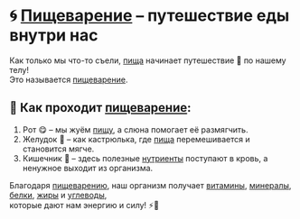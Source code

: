 # 🌀 [Пищеварение](digestion.md) – путешествие еды внутри нас  

Как только мы что-то съели, [пища](food2.md) начинает путешествие 🚀 по нашему телу!  
Это называется [пищеварение](digestion.md).  

## 🔹 Как проходит [пищеварение](digestion.md):  
1. Рот 😋 – мы жуём [пищу](food2.md), а слюна помогает её размягчить.  
2. Желудок 🥣 – как кастрюлька, где [пища](food2.md) перемешивается и становится мягче.  
3. Кишечник 🔄 – здесь полезные [нутриенты](nutrient.md) поступают в кровь, а ненужное выходит из организма.  

Благодаря [пищеварению](digestion.md), наш организм получает [витамины](vitamins.md), [минералы](minerals.md), [белки](protein.md), [жиры](fats.md) и [углеводы](carbohydrates.md),  
которые дают нам энергию и силу! ⚡️💪  